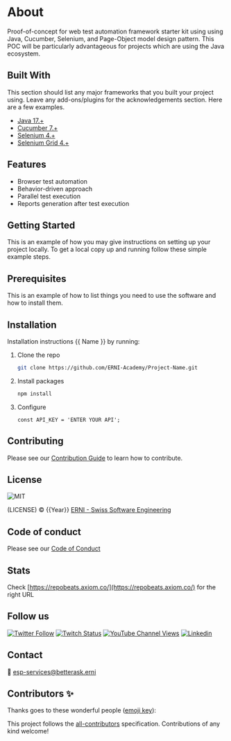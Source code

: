 # About

Proof-of-concept for web test automation framework starter kit using using Java, Cucumber, Selenium, and Page-Object model design pattern. This POC will be particularly advantageous for projects which are using the Java ecosystem.

<!-- ALL-CONTRIBUTORS-BADGE:START - Do not remove or modify this section -->
<!-- ALL-CONTRIBUTORS-BADGE:END -->

## Built With

This section should list any major frameworks that you built your project using. Leave any add-ons/plugins for the acknowledgements section. Here are a few examples.

- [Java 17.+](https://www.oracle.com/java/technologies/downloads/)
- [Cucumber 7.+](https://cucumber.io/docs/installation/)
- [Selenium 4.+](https://www.selenium.dev/downloads/)
- [Selenium Grid 4.+](https://www.selenium.dev/downloads/)

## Features

- Browser test automation
- Behavior-driven approach
- Parallel test execution
- Reports generation after test execution 

## Getting Started

This is an example of how you may give instructions on setting up your project locally. To get a local copy up and running follow these simple example steps.

## Prerequisites

This is an example of how to list things you need to use the software and how to install them.

## Installation

Installation instructions {{ Name }} by running:

1. Clone the repo

   ```sh
   git clone https://github.com/ERNI-Academy/Project-Name.git
   ```

2. Install packages

    ```sh
    npm install
    ```

3. Configure

    ```JS
    const API_KEY = 'ENTER YOUR API';
    ```

## Contributing

Please see our [Contribution Guide](CONTRIBUTING.md) to learn how to contribute.

## License

![MIT](https://img.shields.io/badge/License-MIT-blue.svg)

(LICENSE) © {{Year}} [ERNI - Swiss Software Engineering](https://www.betterask.erni)

## Code of conduct

Please see our [Code of Conduct](CODE_OF_CONDUCT.md)

## Stats

Check [https://repobeats.axiom.co/](https://repobeats.axiom.co/) for the right URL

## Follow us

[![Twitter Follow](https://img.shields.io/twitter/follow/ERNI?style=social)](https://www.twitter.com/ERNI)
[![Twitch Status](https://img.shields.io/twitch/status/erni_academy?label=Twitch%20Erni%20Academy&style=social)](https://www.twitch.tv/erni_academy)
[![YouTube Channel Views](https://img.shields.io/youtube/channel/views/UCkdDcxjml85-Ydn7Dc577WQ?label=Youtube%20Erni%20Academy&style=social)](https://www.youtube.com/channel/UCkdDcxjml85-Ydn7Dc577WQ)
[![Linkedin](https://img.shields.io/badge/linkedin-31k-green?style=social&logo=Linkedin)](https://www.linkedin.com/company/erni)

## Contact

📧 [esp-services@betterask.erni](mailto:esp-services@betterask.erni)

## Contributors ✨

Thanks goes to these wonderful people ([emoji key](https://allcontributors.org/docs/en/emoji-key)):

<!-- ALL-CONTRIBUTORS-LIST:START - Do not remove or modify this section -->
<!-- ALL-CONTRIBUTORS-LIST:END -->
This project follows the [all-contributors](https://github.com/all-contributors/all-contributors) specification. Contributions of any kind welcome!
